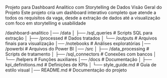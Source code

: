 Projeto para Dashboard Analítico com Storytelling de Dados
Visão Geral do Projeto
Este projeto cria um dashboard interativo completo que atende a todos os requisitos da vaga, desde a extração de dados até a visualização com foco em storytelling e usabilidade

/dashboard-analitico
│── /data
│   ├── /sql_queries         # Scripts SQL para extração
│   ├── /processed           # Dados tratados
│   └── /outputs             # Arquivos finais para visualização
│── /notebooks               # Análises exploratórias
│── /powerbi                 # Arquivos do Power BI
│── /src
│   ├── /data_processing     # Scripts de tratamento
│   ├── /sql_connectors      # Conexões com bancos
│   └── /helpers             # Funções auxiliares
│── /docs                    # Documentação
│   ├── kpi_definitions.md   # Definições de KPIs
│   └── style_guide.md       # Guia de estilo visual
│── README.md                # Documentação do projeto
